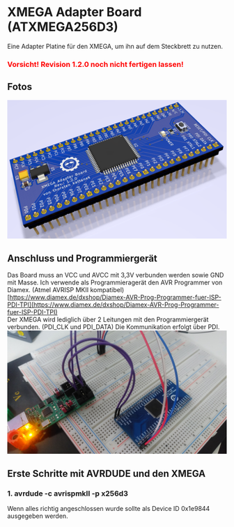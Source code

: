 # XMEGA Adapter Board (ATXMEGA256D3)
Eine Adapter Platine für den XMEGA, um ihn auf dem Steckbrett zu nutzen.

### <font color="red"> Vorsicht! Revision 1.2.0 noch nicht fertigen lassen! </font>

## Fotos
![Screenshot1](images/image1.png)

## Anschluss und Programmiergerät

Das Board muss an VCC und AVCC mit 3,3V verbunden werden sowie GND mit Masse.  Ich verwende als Programmieragerät den AVR Programmer von Diamex. (Atmel AVRISP MKII kompatibel)
[https://www.diamex.de/dxshop/Diamex-AVR-Prog-Programmer-fuer-ISP-PDI-TPI](https://www.diamex.de/dxshop/Diamex-AVR-Prog-Programmer-fuer-ISP-PDI-TPI)  
Der XMEGA wird lediglich über 2 Leitungen mit den Programmiergerät verbunden. (PDI_CLK und PDI_DATA) Die Kommunikation erfolgt über PDI.
![Screenshot2](images/image2.jpg)
## Erste Schritte mit AVRDUDE und den XMEGA
### 1. avrdude -c avrispmkII -p x256d3 
Wenn alles richtig angeschlossen wurde sollte als Device ID 0x1e9844 ausgegeben werden.

